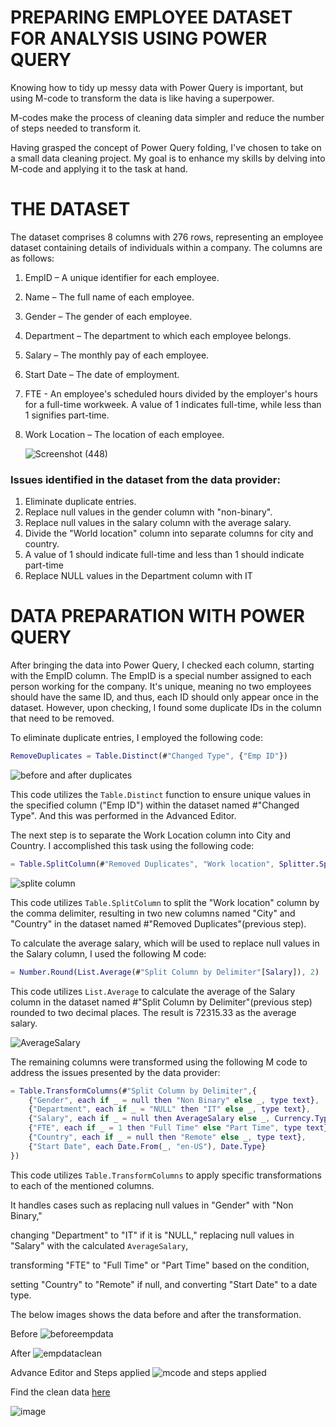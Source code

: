 # PREPARING EMPLOYEE DATASET FOR ANALYSIS USING POWER QUERY 

Knowing how to tidy up messy data with Power Query is important, but using M-code to transform the data is like having a superpower. 

M-codes make the process of cleaning data simpler and reduce the number of steps needed to transform it.

Having grasped the concept of Power Query folding, I've chosen to take on a small data cleaning project. My goal is to enhance my skills by delving into M-code and applying it to the task at hand.


# THE DATASET 

The dataset comprises 8 columns with 276 rows, representing an employee dataset containing details of individuals within a company. The columns are as follows:

1. EmpID – A unique identifier for each employee.

2. Name – The full name of each employee.

3. Gender – The gender of each employee.

4. Department – The department to which each employee belongs.

5. Salary – The monthly pay of each employee.

6. Start Date – The date of employment.

7. FTE - An employee's scheduled hours divided by the employer's hours for a full-time workweek. A value of 1 indicates full-time, while less than 1 signifies part-time.

8. Work Location – The location of each employee.

   


   ![Screenshot (448)](https://github.com/dannieRope/PREPARING-EMPLOYEE-DATASET-FOR-ANALYSIS-USING-POWER-QUERY-/assets/132214828/bcaa4df0-e11d-487c-af69-e3a7599a00d3)



###  Issues identified in the dataset from the data provider:

1. Eliminate duplicate entries.
2. Replace null values in the gender column with "non-binary". 
3. Replace null values in the salary column with the average salary.
4. Divide the "World location" column into separate columns for city and country.
5. A value of 1 should indicate full-time and less than 1 should indicate part-time
6. Replace NULL values in the Department column with IT 

# DATA PREPARATION WITH POWER QUERY 

After bringing the data into Power Query, I checked each column, starting with the EmpID column. 
The EmpID is a special number assigned to each person working for the company. 
It's unique, meaning no two employees should have the same ID, and thus, each ID should only appear once in the dataset. 
However, upon checking, I found some duplicate IDs in the column that need to be removed.

To eliminate duplicate entries, I employed the following code:

```m
RemoveDuplicates = Table.Distinct(#"Changed Type", {"Emp ID"})
```

![before and after duplicates](https://github.com/dannieRope/PREPARING-EMPLOYEE-DATASET-FOR-ANALYSIS-USING-POWER-QUERY-/assets/132214828/940262e7-a774-40de-9c4b-f104ab0117c7)


This code utilizes the `Table.Distinct` function to ensure unique values in the specified column ("Emp ID") within the dataset named #"Changed Type".
And this was performed in the Advanced Editor. 

The next step is to separate the Work Location column into City and Country. I accomplished this task using the following code:

```m
= Table.SplitColumn(#"Removed Duplicates", "Work location", Splitter.SplitTextByDelimiter(",", QuoteStyle.Csv), {"City", "Country"})
```

![splite column](https://github.com/dannieRope/PREPARING-EMPLOYEE-DATASET-FOR-ANALYSIS-USING-POWER-QUERY-/assets/132214828/cadeed42-e69a-4438-9161-bf713f0ffa63)


This code utilizes `Table.SplitColumn` to split the "Work location" column by the comma delimiter, resulting in two new columns named "City" and "Country" in the dataset named #"Removed Duplicates"(previous step).


To calculate the average salary, which will be used to replace null values in the Salary column, I used the following M code:

```m
= Number.Round(List.Average(#"Split Column by Delimiter"[Salary]), 2)
```

This code utilizes `List.Average` to calculate the average of the Salary column in the dataset named #"Split Column by Delimiter"(previous step) rounded to two decimal places. The result is 72315.33 as the average salary.

![AverageSalary](https://github.com/dannieRope/PREPARING-EMPLOYEE-DATASET-FOR-ANALYSIS-USING-POWER-QUERY-/assets/132214828/6dfd560a-50d2-48a9-9027-1155abd22bbd)


The remaining columns were transformed using the following M code to address the issues presented by the data provider:

```m
= Table.TransformColumns(#"Split Column by Delimiter",{
    {"Gender", each if _ = null then "Non Binary" else _, type text},
    {"Department", each if _ = "NULL" then "IT" else _, type text},
    {"Salary", each if _ = null then AverageSalary else _, Currency.Type},
    {"FTE", each if _ = 1 then "Full Time" else "Part Time", type text},
    {"Country", each if _ = null then "Remote" else _, type text},
    {"Start Date", each Date.From(_, "en-US"), Date.Type}
})
```

This code utilizes `Table.TransformColumns` to apply specific transformations to each of the mentioned columns. 

It handles cases such as replacing null values in "Gender" with "Non Binary,"

changing "Department" to "IT" if it is "NULL," replacing null values in "Salary" with the calculated `AverageSalary`, 

transforming "FTE" to "Full Time" or "Part Time" based on the condition,

setting "Country" to "Remote" if null, and converting "Start Date" to a date type.

The below images shows the data before and after the transformation. 

Before
![beforeempdata](https://github.com/dannieRope/PREPARING-EMPLOYEE-DATASET-FOR-ANALYSIS-USING-POWER-QUERY-/assets/132214828/c08cbc42-b55d-4ff9-84fc-61a6bcabe0f1)


After
![empdataclean](https://github.com/dannieRope/PREPARING-EMPLOYEE-DATASET-FOR-ANALYSIS-USING-POWER-QUERY-/assets/132214828/cd4da3b2-ba62-4f8e-8c73-a3f3e5574968)


Advance Editor and Steps applied 
![mcode and steps applied](https://github.com/dannieRope/PREPARING-EMPLOYEE-DATASET-FOR-ANALYSIS-USING-POWER-QUERY-/assets/132214828/694b945d-a5a4-4490-80cd-09905feab695)


Find the clean data [here]()


![image](https://github.com/dannieRope/PREPARING-EMPLOYEE-DATASET-FOR-ANALYSIS-USING-POWER-QUERY-/assets/132214828/a05c5128-e4b1-4a71-86e5-e73671fc7995)





